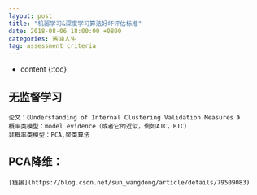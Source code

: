 ```yaml
---
layout: post
title: "机器学习&深度学习算法好坏评估标准"
date: 2018-08-06 18:00:00 +0800 
categories: 酱油人生
tag: assessment criteria
---
```

* content
{:toc}

## 无监督学习
	论文：《Understanding of Internal Clustering Validation Measures 》
	概率类模型：model evidence（或者它的近似，例如AIC，BIC）
	非概率类模型：PCA,聚类算法

## PCA降维：
	[链接](https://blog.csdn.net/sun_wangdong/article/details/79509083)